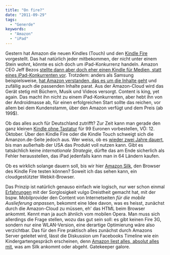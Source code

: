 ```yaml
---
title: "On fire?"
date: "2011-09-29"
tags:
  - "Generde"
keywords:
  - "Amazon"
  - "iPad"
---
```


Gestern hat Amazon die neuen Kindles (Touch) und den [Kindle Fire](http://www.amazon.com/Kindle-Fire-Color/dp/B0051VVOB2/ "Amazon.com: Kindle Fire Prodcut Page") vorgestellt. Das hat natürlich jeder mitbekommen, der nicht unter einem Stein wohnt, könnte es sich doch um iPad-Konkurrenz handeln. Amazon CEO Jeff Bezos [stellte dann aber doch eher einen Kindle für Medien, statt eines iPad-Konkurrenten vor](http://512pixels.net/not-a-tablet/ "512 Pixels: Not a tablet"). Trotzdem: anders als Samsung beispielsweise, [hat Amazon verstanden, das es um die Inhalte geht](http://daringfireball.net/2011/09/amazons_new_kindles "Daring Fireball: Amazon’s New Kindles") und zufällig auch die passenden Inhalte parat. Aus der Amazon-Cloud wird das Gerät stetig mit Büchern, Musik und Videos versorgt. Content is king, yet again. Das macht ihn nicht zu einem iPad-Konkurrenten, aber hebt ihn von der Androidmasse ab, für einen erfolgreichen Start sollte das reichen, vor allem bei dem Kundenstamm, über den Amazon verfügt und dem Preis (ab 199$).

Ob das alles auch für Deutschland zutrifft? Zur Zeit kann man gerade den ganz kleinen [Kindle ohne Tastatur](http://www.amazon.de/Kindle-eReader-Wi-Fi-Display-deutsches/dp/B0051QVF7A/ "Amazon.de Produktseite") für 99 Euronen vorbestellen, VÖ: 12. Oktober. Über den Kindle Fire oder die Kindle Touch schweigt sich die Amanzon.de-Seite jedoch aus. Wer weiss, ob es [wieder zwei Jahre dauert](http://paidcontent.org/article/419-amazon-continues-its-u.s.-first-policy-no-international-plans-for-fire/ "paidContent.org: …No Kindle Tablets Outside U.S."), bis man außerhalb der USA das Produkt voll nutzen kann. Gibt es tatsächlich keine _internationale Strategie_, dürfte das am Ende sicherlich als Fehler herausstellen, das iPad jedenfalls kann man in 64 Ländern kaufen.

Ob es wirklich solange dauern soll, bis wir hier [Amazon Silk](http://amazonsilk.wordpress.com/ "Amazon Silk Blog"), den Browser des Kindle Fire testen können? Soweit ich das sehen kann, ein cloudgestützter Webkit-Browser.

Das Prinzip ist natürlich genauso einfach wie logisch, nur wer schon einmal [Erfahrungen](/codecandies/2011/01/20/hinter-dem-mobilen-proxy/ "Codecandies Archiv: Hinter dem mobilen Proxy") mit der Sorglosigkeit vulgo Dreistheit gemacht hat, mit der bspw. Mobilprovider den Content von Internetseiten _für die mobile Auslieferung anpassen_, bekommt eine Idee davon, was es heisst, zunächst durch die Amazon-Cloud zu müssen, eh' das HTML beim Browser ankommt. Kennt man ja auch ähnlich vom mobilen Opera. Man muss sich allerdings die Frage stellen, wozu das gut sein soll: es gibt keinen Fire 3G, sondern nur eine WLAN-Version, eine derartige Optimierung wäre also verzichtbar. Das für den Fire praktisch alles zunächst durch Amazons Server geleitet wird, lässt die Diskussion um Facebooks Timeline wie ein Kindergartengespräch erscheinen, denn [Amazon liest alles, absolut alles mit](http://cdespinosa.posterous.com/fire "cdespinosa's posterous: Fire"), was am Silk ankommt oder abgeht. Gatekeeper galore.
